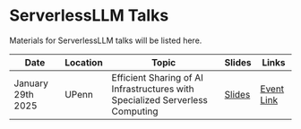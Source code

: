 # ServerlessLLM Talks

Materials for ServerlessLLM talks will be listed here.

Date           |Location        |Topic        |Slides     | Links
---------------|----------------|-------------|-----------|-------------------------
January 29th 2025 |UPenn |Efficient Sharing of AI Infrastructures with Specialized Serverless Computing |[Slides](https://drive.google.com/file/d/17GwXsqaDDS7Xw8nX_-RaKiwpaPQgu9WD/view) |[Event Link](https://asset.seas.upenn.edu/event/yao-fu-university-of-edinburgh/)
